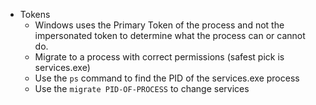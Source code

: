 - Tokens 
  - Windows uses the Primary Token of the process and not the impersonated token to determine what the process can or cannot do. 
  - Migrate to a process with correct permissions (safest pick is services.exe)
  - Use the `ps` command to find the PID of the services.exe process 
  - Use the `migrate PID-OF-PROCESS` to change services